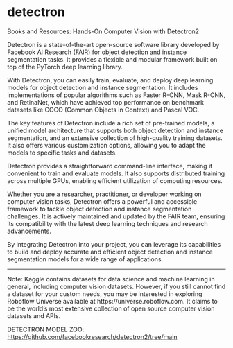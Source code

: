 # detectron

Books and Resources: Hands-On Computer Vision with Detectron2 

Detectron is a state-of-the-art open-source software library developed by Facebook AI Research (FAIR) for object detection and instance segmentation tasks. It provides a flexible and modular framework built on top of the PyTorch deep learning library.

With Detectron, you can easily train, evaluate, and deploy deep learning models for object detection and instance segmentation. It includes implementations of popular algorithms such as Faster R-CNN, Mask R-CNN, and RetinaNet, which have achieved top performance on benchmark datasets like COCO (Common Objects in Context) and Pascal VOC.

The key features of Detectron include a rich set of pre-trained models, a unified model architecture that supports both object detection and instance segmentation, and an extensive collection of high-quality training datasets. It also offers various customization options, allowing you to adapt the models to specific tasks and datasets.

Detectron provides a straightforward command-line interface, making it convenient to train and evaluate models. It also supports distributed training across multiple GPUs, enabling efficient utilization of computing resources.

Whether you are a researcher, practitioner, or developer working on computer vision tasks, Detectron offers a powerful and accessible framework to tackle object detection and instance segmentation challenges. It is actively maintained and updated by the FAIR team, ensuring its compatibility with the latest deep learning techniques and research advancements.

By integrating Detectron into your project, you can leverage its capabilities to build and deploy accurate and efficient object detection and instance segmentation models for a wide range of applications.

<hr>
Note: Kaggle contains datasets for data science and machine learning in general, including computer vision datasets. However, if you still cannot find a dataset for your custom needs, you may be interested in exploring Roboflow Universe available at https://universe.roboflow.com. It claims to be the world’s most extensive collection of open source computer vision datasets and APIs.

DETECTRON MODEL ZOO: https://github.com/facebookresearch/detectron2/tree/main
